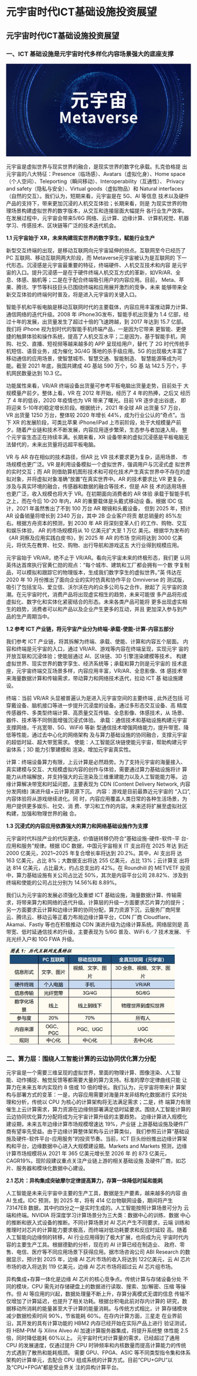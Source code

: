 # 元宇宙时代ICT基础设施投资展望


## 元宇宙时代ICT基础设施投资展望

### 一、ICT 基础设施是元宇宙时代多样化内容场景强大的底座支撑



![](00.jpg)

元宇宙是虚拟世界与现实世界的融合，是现实世界的数字化承载。扎克伯格提 出元宇宙的八大特征：Presence（临场感）、Avatars（虚拟化身）、Home space（个人空间）、Teleporting（瞬间移动）、Interoperability（互通性）、 Privacy and safety（隐私与安全）、Virtual goods（虚拟物品）和 Natural interfaces（自然的交互）。我们认为，短期来看，元宇宙是在 5G、AI 等信息 技术以及硬件产品的支持下，带来更加沉浸的人机交互体验；长期来看，则是 为现实世界的物理场景构建虚拟世界的数字版本，从交互和连接层面大幅提升 各行业生产效率。在发展过程中，元宇宙会带来5/6G 网络、云计算、边缘计算、计算机视觉、机器学习、传感技术、区块链等广泛的技术迭代机会。





**1.1 元宇宙始于 XR，未来构建现实世界的数字孪生，赋能行业生产**





新型交互终端的出现，是移动互联网向元宇宙延伸的拐点。互联网至今已经历了 PC 互联网、移动互联网两大阶段，而 Metaverse元宇宙被认为是互联网的 下一代形态。沉浸感是元宇宙最重要的特征，终端硬件、人机交互技术和内容 是元宇宙的入口。提升沉浸感一是在于硬件终端人机交互方式的革新，如VR/AR、全息、体感、脑机等；二是在于配合终端吸引用户的内容应用。目前， Meta、苹果、腾讯、字节等科技巨头已围绕终端和应用展开激烈的竞争，未来 能够带来全新交互体验的终端何时普及，将是进入元宇宙的关键入口。

智能手机和平板电脑是移动互联网时代的主要载体，内容应用丰富推动算力计算、通信网络的迭代升级。2008 年 iPhone3G发布，智能手机出货量为 1.4 亿部，经过十年的发展，出货量发生了超过十倍的飞速跨越，到 2017 年达到 15.7 亿部。我们将 iPhone 视为划时代的智能手机终端产品，一是因为它带来 更智能、更便捷的触屏体验和操作系统，提高了人机交互水平；二是因为，基于智能手机，网购、社交、直播、短视频等越来越多的 APP 呈现给用户，替代 了 2G 时代传统手机短信、语音业务，成为催化 3G/4G 落地的杀手级应用。5G 的出现极大丰富了移动通信的应用场景，使智慧城市、智慧交通、智能制造、 智慧能源等成为可能。截至 2021 年底，我国共建成 4G 基站 590 万个，5G 基 站 142.5 万个，手机网民数量达到 10.3 亿。





功能属性来看，VR/AR 终端设备出货量可参考平板电脑出货量走势，目前处于 大规模量产前夕。整体上看，VR 在 2012 年开始，经历了 4 年的热捧，之后又 经历了 4 年的低谷，2020 年疫情也为 VR 带来了曙光。目前 VR 逐步走出谷底， 即将迎来 5-10年的稳定增长阶段。根据统计，2021 年全球 AR 出货量 57 万台， VR 出货量 1250 万台，整体较 2020 年增长 44%，成为行业公认的“奇点”。当 下 XR 的发展阶段，可类比苹果 iPhone/iPad 上市前阶段，处于大规模量产前 夕。随着产业链和技术不断发展，内容应用逐步繁荣，生态参与者加速入局， 整个元宇宙生态正在持续丰满。长期来看，XR 设备带来的虚拟沉浸感是平板电脑无法替代的，未来出货量将远超平板电脑。





VR 与 AR 存在相似的技术路径，但AR 比 VR 技术要求更为复杂，适用场景、 市场规模也更广泛。VR 是利用设备模拟一个虚拟世界，强调用户与沉浸式虚 拟世界的实时交互；而 AR 则借助算机图形技术和可视化技术产生真实世界中不存在的虚拟对象，并将虚拟对象准确“放置”在真实世界中。AR 的技术要求比 VR 更复杂，涉及与真实环境的融合，传感器和数据的融合等技术，但是 AR 技 术的适用场景也更广泛，收入规模也将大于 VR。在初期面向消费者的 AR 体验 承载于智能手机之上，而在今后 10-20 年内，AR 的重要载体是头戴式移动设 备。根据 IDC 估计，2021 年虽然售出了不到 100 万台 AR 眼镜和头戴设备， 但到 2025 年，预计 AR 设备销量将增长到 2340 万台，其中 2B 企业客户将贡 献总销量的 85%左右。根据方舟资本的预测，到 2030 年 AR 将深刻变革人们 的工作、购物、交互和娱乐体验， AR 的市场规模将从 10 亿美元扩大至 1 万亿 美元。根据华为发布的《AR 洞察及应用实践白皮书》，到 2025 年 AR 的市场 空间将达到 3000 亿美元，将优先在教育、社交、购物、出行导航和游戏这五 大行业得到规模应用。

元宇宙始于 VR/AR，绝不止于 VR/AR。看向元宇宙未来的终极形态，我们更 认同英伟达首席执行官黄仁勋的观点：“每个城市、建筑和工厂都会拥有一个数 字复制品，可以模拟和跟踪它的物理版本，生成我们数字孪生的虚拟世界。”英 伟达在 2020 年 10 月份推出了面向企业的实时仿真和协作平台 Omniverse 的 测试版，吸引了包括宝马、爱立信、沃尔沃在内的众多公司与之合作，掀起了 元宇宙的浪潮。在元宇宙时代，消费产品将出现虚实相生的趋势，未来可能很 多产品将形成虚拟化、数字化和实体化紧密结合的形态。未来各类产品可能将 更多出现虚实相生的趋势，消费者可以和产品以及企业产生更多的互动，并且 更加深入参与到产品的生产周期当中。





**1.2 参考 ICT 产业链，将元宇宙产业分为终端-承载-使能-计算-内容五部分**





我们参考 ICT 产业链，将其拆解为终端、承载、使能、计算和内容五个层面。 内容和终端是元宇宙的入口，通过 VR/AR、游戏等内容在终端呈现，实现元宇 宙的开放互联和沉浸体验；使能层通过 AI、区块链、3D 引擎渲染建模等技术， 构建虚拟世界、现实世界的数字孪生、经济系统等；承载和算力则是元宇宙的 技术底座，元宇宙终端交互场景多样，内容应用丰富，VR/AR、全息影像、体 感技术带来海量数据计算和传输需求，带动算力和网络技术迭代，拉动 ICT 基 础设施建设。





终端：当前 VR/AR 头显被普遍认为是进入元宇宙空间的主要终端 , 此外还包括 可穿戴设备、脑机接口等进一步提升沉浸度的设备。通过多形态交互设备、高 精度传感器件、多类型终端计算、高质量交互传输、全息影像、体感技术，从 场景、器件、技术等不同侧面增强沉浸式体验。 承载：通信技术和基础设施构建元宇宙支撑网络，千兆宽带、5G、WiFi6 等新 型通信技术增强网络能力，提升带宽、降低等性能，通过去中心化的网络架构 及与算力基础设施的协同融合，支撑元宇宙的超低时延、超大带宽需求。 使能：人工智能区块链使能元宇宙，帮助构建元宇宙体系；3D 能力引擎建模和 渲染，增加元宇宙真实性。

计算：终端设备算力有限，上云计算是必然趋势。为了支持元宇宙的海量接入、 真实建模与交互、大规模虚拟内容的创作与体验，需要通过算力基础设施将计 算能力从终端解放，并支持强大的云渲染及三维重建能力以及人工智能能力等。 边缘计算解决带宽和时延问题，主要表现为 CDN (Content Delivery Network, 内容分发网络) 演进升级+云计算资源下沉。 内容：游戏是目前最靠近元宇宙的 “入口”, 内容体验将从游戏继续进化。同 时，内容应用覆盖人类日常的各种生活场景，为用户提供更多娱乐、社交、消 费、学习和工作的内容。未来还将扩展至虚拟社区构建，加强和物理世界的融 合。





**1.3 沉浸式的内容应用依靠强大的算力和网络基础设施作为支撑**





元宇宙时代科技产业的代际更迭，价值链转移仍符合“基础设施-硬件-软件-平 台-应用和服务”规律。根据 IDC 数据，中国元宇宙相关 IT 支出将在 2025 年达 到近 2000 亿美元，2021~2025 年复合增长率将达到 20.2%。其中，AI 支出将 达 163 亿美元，占比 8%；大数据支出将达 255 亿美元，占比 13%；云计算支 出将达 814 亿美元，占比最大，约占总支出的 42%。在 Roundhill 的 METVETF 投资中，算力基础设施有关公司占比近 50%，其次是内容平台公司 28.82%、涉及到终端和使能的公司占比分别为 14.56%和 8.89%。





我们认为元宇宙的发展必须强化及重塑 ICT 基础设施，海量数据计算、传输需 求，将带来算力和网络的迭代升级。计算层的升级一方面要求芯片算力的提升； 另一方面要求云计算和边缘计算的协同分配，算力资源下沉，云服务厂商阿里 云、腾讯云、移动云等正着力布局边缘计算平台，CDN 厂商 Cloudflare、 Akamai、Fastly 等也在积极推动 CDN 演进升级为边缘计算系统。网络层则是 高带宽、低时延通信技术的升级，主要表现为 5/6G 普及、WiFi 6／7 技术发展、 千兆光纤入户和 10G FWA 升级。



![](6c51b9a704b767a1d534150875115dc.png)

### 二、算力层：围绕人工智能计算的云边协同优化算力分配



元宇宙是一个需要三维呈现的虚拟世界，里面的物理计算、图像渲染、人工智 能、动作捕捉、触觉反馈等都需要大量的算力支持。标准的摩尔定律曲线只能 让算力在未来五年内实现约 8 倍或 10 倍的增长。我们认为，元宇宙将带来计 算架构与部署方式的变革：一是，内容应用需要对海量并发非结构化数据进行 实时处理和分析，传统以 CPU 为核心的计算架构将无法满足需求；二是，终 端算力有限催生上云计算需求，算力资源在边缘侧部署满足低时延要求。围绕人工智能计算的云边协同优化算力分配将成为元宇宙计算升级的主要趋势。 边缘计算进入规模化建设期，未来五年边缘计算市场规模增速达 19%，产业链 上游基础设施及硬件厂商有望率先受益。由于边缘计算整体架构与云计算类似， 我们参照云计算“基础设施及硬件-软件平台-应用服务”的投资节奏。当前，ICT 巨头纷纷推出边缘计算架构和平台，边缘数据中心进入大规模建设期。Markets and Markets 预测，边缘计算市场规模将从 2021 年 365 亿美元增长至 2026 年 的 873 亿美元，CAGR19%。现阶段建议重点关注产业链上游的相关基础设施 及硬件厂商，如芯片、服务器和模块化数据中心建设。





**2.1 芯片：异构集成突破摩尔定律提高算力，存算一体降低时延和能耗**





人工智能是未来元宇宙中主要的生产工具，数据是生产要素，越来越多的内容 由 AI 生成。IDC 预测，到 2025 年，将有 414 亿台物联网设备，期间将产生 73147EB 数据，其中约四分之一是实时生成的。人工智能按照计算场景可分为 云端和终端。NVIDIA 将深度学习计算场景分为三大类：数据中心的训练、数据 中心的推断和嵌入式设备的推断。不同计算场景对 AI 芯片产生不同要求，云端 训练和推理时对芯片的计算能力要求极高，而终端对低功耗要求和反应时延较 高。随着人工智能向边缘侧的转移，AI 行业应用得到了极大扩展，也将成为元 宇宙时代内容的主要生产工具。根据德勤的分析，现在的 AI 计算已经在制造业、 政府、零售、电信、医疗等不同应用场景下获得应用。据市场咨询公司 ABI Research 的数据显示，预计到 2025 年，边缘 AI 芯片市场的收入将达到 122亿美元，云 AI 芯片市场的收入将达到 119 亿美元，边缘 AI 芯片市场将超过云 AI 芯片组市场。

异构集成+存算一体化是边缘 AI 芯片的核心竞争点。传统计算与存储设备分处 不同的模块，CPU 需先对存储硬盘上的数据进行读取、搜索、加/解密、压缩 等操作。但 AI 等应用的兴起，数据处理量不断上升，存算分离模式无谓的信息 传输不仅增加了计算延迟，也提升了相关功耗。根据台积电此前对存内计算的 研究，数据移动所消耗的能量甚至大于计算的能量消耗。与传统方式相比，计 算存储模块减少数据检索时间 90%，节省能耗 60%。在存内计算方面，三星走 在业界前沿，其开发的具有计算功能的 HBM2 内存已经开始在实际产品上进行 验证测试，将 HBM-PIM 与 Xilinx Alveo AI 加速计算服务器集成，将提升系统整 体性能 2.5 倍，同时降低能耗 60%以上。 元宇宙时代对计算量的需求，已经超过了通用 CPU 的发展速度，仅通过提升 CPU 时钟频率和内核数量而提高计算能力的传统方式遇到了散热和能耗瓶颈。 需要 GPU、FPGA、ASIC 等不同类型指令集和体系架构的计算单元，去配合 CPU 组成系统的计算方式。目前“CPU+GPU”以及“CPU+FPGA”都是受业界关 注的异构计算平台。

